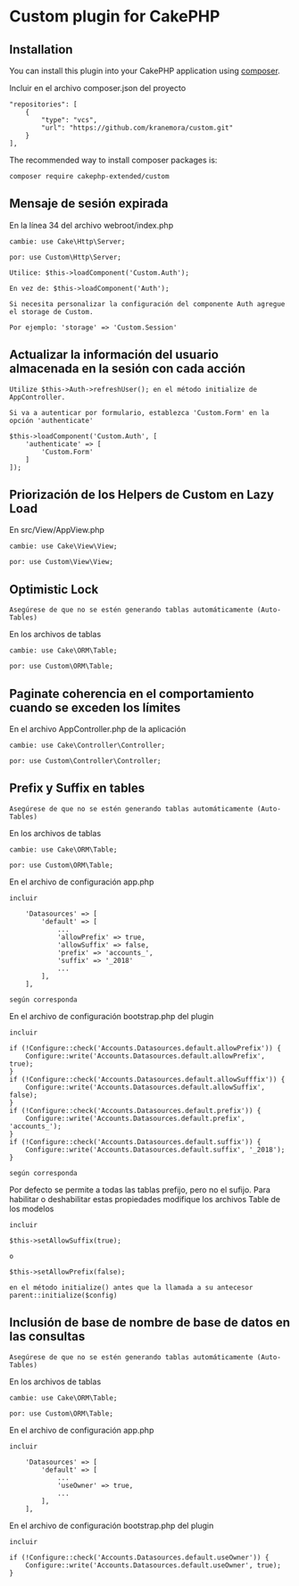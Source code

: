 # Custom plugin for CakePHP

## Installation

You can install this plugin into your CakePHP application using [composer](http://getcomposer.org).

Incluir en el archivo composer.json del proyecto

```
"repositories": [
    {
        "type": "vcs",
        "url": "https://github.com/kranemora/custom.git"
    }
],
```

The recommended way to install composer packages is:

```
composer require cakephp-extended/custom
```

## Mensaje de sesión expirada

En la línea 34 del archivo webroot/index.php

```
cambie: use Cake\Http\Server;

por: use Custom\Http\Server;
```

```
Utilice: $this->loadComponent('Custom.Auth');

En vez de: $this->loadComponent('Auth');
```

```
Si necesita personalizar la configuración del componente Auth agregue el storage de Custom.

Por ejemplo: 'storage' => 'Custom.Session'
```

## Actualizar la información del usuario almacenada en la sesión con cada acción

```
Utilize $this->Auth->refreshUser(); en el método initialize de AppController.
```

```
Si va a autenticar por formulario, establezca 'Custom.Form' en la opción 'authenticate'

$this->loadComponent('Custom.Auth', [
    'authenticate' => [
    	'Custom.Form'
    ]
]);
```

## Priorización de los Helpers de Custom en Lazy Load

En src/View/AppView.php

```
cambie: use Cake\View\View;

por: use Custom\View\View;
```

## Optimistic Lock

```
Asegúrese de que no se estén generando tablas automáticamente (Auto-Tables)
```

En los archivos de tablas

```
cambie: use Cake\ORM\Table;

por: use Custom\ORM\Table;
```

## Paginate coherencia en el comportamiento cuando se exceden los límites

En el archivo AppController.php de la aplicación

```
cambie: use Cake\Controller\Controller;

por: use Custom\Controller\Controller;
```

## Prefix y Suffix en tables

```
Asegúrese de que no se estén generando tablas automáticamente (Auto-Tables)
```

En los archivos de tablas

```
cambie: use Cake\ORM\Table;

por: use Custom\ORM\Table;
```

En el archivo de configuración app.php

```
incluir

    'Datasources' => [
        'default' => [
            ...
            'allowPrefix' => true,
            'allowSuffix' => false,
            'prefix' => 'accounts_',
            'suffix' => '_2018'
            ...
        ],
    ],

según corresponda
```

En el archivo de configuración bootstrap.php del plugin

```
incluir 

if (!Configure::check('Accounts.Datasources.default.allowPrefix')) {
    Configure::write('Accounts.Datasources.default.allowPrefix', true);
}
if (!Configure::check('Accounts.Datasources.default.allowSufffix')) {
    Configure::write('Accounts.Datasources.default.allowSuffix', false);
}
if (!Configure::check('Accounts.Datasources.default.prefix')) {
    Configure::write('Accounts.Datasources.default.prefix', 'accounts_');
}
if (!Configure::check('Accounts.Datasources.default.suffix')) {
    Configure::write('Accounts.Datasources.default.suffix', '_2018');
}

según corresponda
```

Por defecto se permite a todas las tablas prefijo, pero no el sufijo. Para habilitar o deshabilitar estas propiedades modifique los archivos Table de los modelos

```
incluir 

$this->setAllowSuffix(true);

o

$this->setAllowPrefix(false);

en el método initialize() antes que la llamada a su antecesor parent::initialize($config)
```

## Inclusión de base de nombre de base de datos en las consultas

```
Asegúrese de que no se estén generando tablas automáticamente (Auto-Tables)
```

En los archivos de tablas

```
cambie: use Cake\ORM\Table;

por: use Custom\ORM\Table;
```

En el archivo de configuración app.php

```
incluir

    'Datasources' => [
        'default' => [
            ...
            'useOwner' => true,
            ...
        ],
    ],
```

En el archivo de configuración bootstrap.php del plugin

```
incluir 

if (!Configure::check('Accounts.Datasources.default.useOwner')) {
    Configure::write('Accounts.Datasources.default.useOwner', true);
}
```
